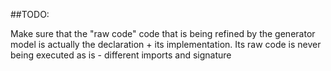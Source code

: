 ##TODO: 

Make sure that the "raw code" code that is being refined by the generator model is actually the declaration + its implementation. Its raw code is never being executed as is - different imports and signature